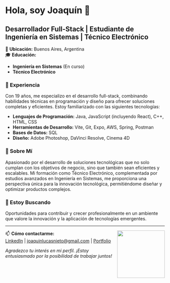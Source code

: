# Hola, soy Joaquín 👋

## Desarrollador Full-Stack | Estudiante de Ingeniería en Sistemas | Técnico Electrónico

📍 **Ubicación:** Buenos Aires, Argentina  
🎓 **Educación:** 
- **Ingeniería en Sistemas** (En curso)
- **Técnico Electrónico**

### 💼 Experiencia

Con 19 años, me especializo en el desarrollo full-stack, combinando habilidades técnicas en programación y diseño para ofrecer soluciones completas y eficientes. Estoy familiarizado con las siguientes tecnologías:

- **Lenguajes de Programación:** Java, JavaScript (incluyendo React), C++, HTML, CSS
- **Herramientas de Desarrollo:** Vite, Git, Expo, AWS, Spring, Postman
- **Bases de Datos:** SQL
- **Diseño:** Adobe Photoshop, DaVinci Resolve, Cinema 4D

### 🚀 Sobre Mí

Apasionado por el desarrollo de soluciones tecnológicas que no solo cumplan con los objetivos de negocio, sino que también sean eficientes y escalables. Mi formación como Técnico Electrónico, complementada por estudios avanzados en Ingeniería en Sistemas, me proporciona una perspectiva única para la innovación tecnológica, permitiéndome diseñar y optimizar productos complejos.

### 👀 Estoy Buscando

Oportunidades para contribuir y crecer profesionalmente en un ambiente que valore la innovación y la aplicación de tecnologías emergentes.

---

<img align=right width="150" src='https://github.com/njoaco/njoaco/assets/162630044/35efe184-46a8-4989-9bf6-7e6e26d7a370'/>

📫 **Cómo contactarme:**  
[LinkedIn](https://www.linkedin.com/in/njoaco/) | joaquinlucasnieto@gmail.com | [Portfolio](https://njoaco.online/) 

*Agradezco tu interés en mi perfil. ¡Estoy entusiasmado por la posibilidad de trabajar juntos!*

